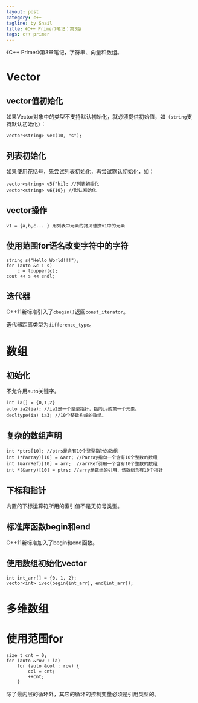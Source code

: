 ```yaml
---
layout: post
category: c++
tagline: by Snail
title: 《C++ Primer》笔记：第3章
tags: c++ primer
---
```

《C++ Primer》第3章笔记，字符串、向量和数组。

<!--more-->

# Vector

## vector值初始化

如果Vector对象中的类型不支持默认初始化，就必须提供初始值，如（`string`支持默认初始化）：

    vector<string> vec(10, "s");

## 列表初始化

如果使用花括号，先尝试列表初始化，再尝试默认初始化，如：

    vector<string> v5{"hi}; //列表初始化
    vector<string> v6{10}; //默认初始化
    
## vector操作

    v1 = {a,b,c... } 用列表中元素的拷贝替换v1中的元素
    
## 使用范围for语名改变字符中的字符

    string s("Hello World!!!");
    for (auto &c : s)
        c = toupper(c);
    cout << s << endl;
    
## 迭代器

C++11新标准引入了`cbegin()`返回`const_iterator`。

迭代器距离类型为`difference_type`。

# 数组

## 初始化

不允许用auto关键字。

    int ia[] = {0,1,2}
    auto ia2(ia); //ia2是一个整型指针，指向ia的第一个元素。
    decltype(ia) ia3; //10个整数构成的数组。

## 复杂的数组声明

    int *ptrs[10]; //ptrs是含有10个整型指针的数组
    int (*Parray)[10] = &arr; //Parray指向一个含有10个整数的数组
    int (&arrRef)[10] = arr;  //arrRef引用一个含有10个整数的数组
    int *(&arry)[10] = ptrs; //arry是数组的引用，该数组含有10个指针
    
## 下标和指针

内置的下标运算符所用的索引值不是无符号类型。

## 标准库函数begin和end

C++11新标准加入了begin和end函数。

## 使用数组初始化vector

    int int_arr[] = {0, 1, 2};
    vector<int> ivec(begin(int_arr), end(int_arr));
    
# 多维数组

# 使用范围for

    size_t cnt = 0;
    for (auto &row : ia)
        for (auto &col : row) {
            col = cnt;
            ++cnt;
        }
除了最内层的循环外，其它的循环的控制变量必须是引用类型的。
